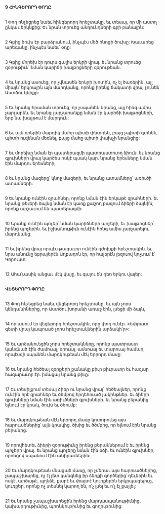 **9 ՀԻՆԳԵՐՈՐԴ ՓՈՂԸ**

\
 1 Փող հնչեցրեց նաեւ հինգերորդ հրեշտակը. եւ տեսայ, որ մի աստղ ընկաւ երկնքից: Եւ նրան տրուեց անդունդների գբի բանալին:

\
 2 Գբից ծուխ էր բարձրանում, ինչպէս մեծ հնոցի ծուխը: Խաւարեց արեգակը, ինչպէս նաեւ՝ օդը:

\
 3 Գբից մորեխ էր դուրս գալիս երկրի վրայ. եւ նրանց տրուեց զօրութիւն՝ նման կարիճի խայթոցների զօրութեան.

\
 4 եւ նրանց ասուեց, որ չվնասեն երկրի խոտին, ոչ էլ ծառերին, այլ միայն՝ երկրային այն մարդկանց, որոնք իրենց ճակատի վրայ չունեն Աստծու կնիքը:

\
 5 Եւ նրանց հրաման տրուեց, որ չսպանեն նրանց, այլ հինգ ամիս չարչարեն. եւ նրանց չարչարանքը նման էր կարիճի խայթոցների, երբ նա խայթում է մարդուն:

\
 6 Եւ այն օրերին մարդիկ մահը պիտի փնտռեն, բայց չպիտի գտնեն, պիտի ուզենան մեռնել, բայց մահը պիտի փախչի նրանցից:

\
 7 Եւ մորեխը նման էր պատերազմի պատրաստուող ձիուն. եւ նրանց գլուխների վրայ կարծես ոսկէ պսակ կար. նրանց երեսները նման էին մարդու երեսների,

\
 8 եւ նրանց մազերը՝ կնոջ մազերի, եւ նրանց ատամները՝ առիւծի ատամների:

\
 9 Եւ նրանք ունէին զրահներ, որոնք նման էին երկաթէ զրահների. եւ նրանց թեւերի ձայնը նման էր կառք քաշող բազում ձիերի ձայնին, որոնք արշաւում են պատերազմի:

\
 10 Նրանք ունէին պոչեր՝ նման կարիճների պոչերի, եւ խայթոցներ՝ իրենց պոչերին. եւ իշխանութիւն ունէին հինգ ամիս չարչարելու մարդկանց:

\
 11 Եւ իրենց վրայ որպէս թագաւոր ունէին դժոխքի հրեշտակին. եւ նրա անունը եբրայերէն Աղբադոն էր, որ հայերէն լեզուով կոչւում է՝ Կորուստ:

\
 12 Ահա՛ւասիկ անցաւ մէկ վայը, եւ գալու են դեռ երկու վայեր:

\
**ՎԵՑԵՐՈՐԴ ՓՈՂԸ**

\
 13 Փող հնչեցրեց նաեւ վեցերորդ հրեշտակը. եւ այն չորս կենդանիներից, որ Աստծու խորանի առաջ էին, լսեցի մի ձայն,

\
 14 որ ասում էր վեցերորդ հրեշտակին, որը փող ունէր. «Եփրատ գետի վրայ կապուած չորս հրեշտակներին արձակի՛ր»:

\
 15 Եւ արձակուեցին չորս հրեշտակները, որոնք պատրաստ կանգնած էին ժամուայ, օրուայ, ամսուայ եւ տարուայ համար, որպէսզի սպանեն մարդկութեան մէկ երրորդ մասը:

\
 16 Եւ նրանց հեծեալ զօրքերի քանակը բիւր բիւրաւոր եւ հազար հազարաւոր էր. իմացայ նրանց թիւը:

\
 17 Եւ տեսիլքում տեսայ ձիեր ու նրանց վրայ՝ հեծեալներ, որոնք ունէին հրէ զրահներ եւ ծծմբով հրդեհուած յակինթներ. եւ ձիերի գլուխները նման էին առիւծների գլուխների. եւ նրանց բերանից ելնում էր կրակ, ծուխ եւ ծծումբ:

\
 18 Եւ մարդկութեան մէկ երրորդ մասը կոտորուեց այս հարուածներից՝ այն կրակից, ծխից եւ ծծմբից, որ ելնում էին նրանց բերանից.

\
 19 որովհետեւ ձիերի զօրութիւնը իրենց բերաններում է եւ իրենց պոչերի վրայ. եւ նրանց պոչերը նման էին օձի. եւ ունէին գլուխներ, որոնցով սպանում էին անիրաւներին:

\
 20 Եւ մարդկութեան մնացած մասը, որ չմեռաւ այս հարուածներից, չապաշխարեց, ոչ էլ յետ կանգնեց իր ձեռքի գործերից՝ դեւերին եւ ոսկէ, արծաթէ, պղնձէ, քարէ եւ փայտէ կուռքերին երկրպագելուց, կուռքեր, որոնք ոչ տեսնել կարող են, ո՛չ լսել եւ ո՛չ էլ քայլել:

\
 21 Եւ նրանք չապաշխարեցին իրենց մարդասպանութիւնից, կախարդութիւնից, պոռնկութիւնից եւ գողութիւնից:
